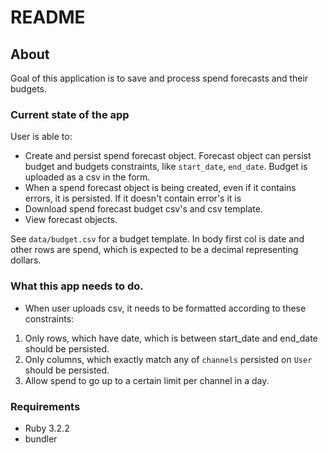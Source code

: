 # README


## About 
Goal of this application is to save and process spend forecasts and their budgets.

### Current state of the app
User is able to:
* Create and persist spend forecast object. Forecast object can persist budget and budgets constraints, like `start_date`, `end_date`. Budget is uploaded as a csv in the form.
* When a spend forecast object is being created, even if it contains errors, it is persisted. If it doesn't contain error's it is
* Download spend forecast budget csv's and csv template.
* View forecast objects.

See `data/budget.csv` for a budget template. In body first col is date and other rows are spend, which
is expected to be a decimal representing dollars.

### What this app needs to do.
* When user uploads csv, it needs to be formatted according to these constraints:
1. Only rows, which have date, which is between start_date and end_date should be persisted.
2. Only columns, which exactly match any of `channels` persisted on `User` should be persisted.
3. Allow spend to go up to a certain limit per channel in a day.

### Requirements
* Ruby 3.2.2
* bundler

